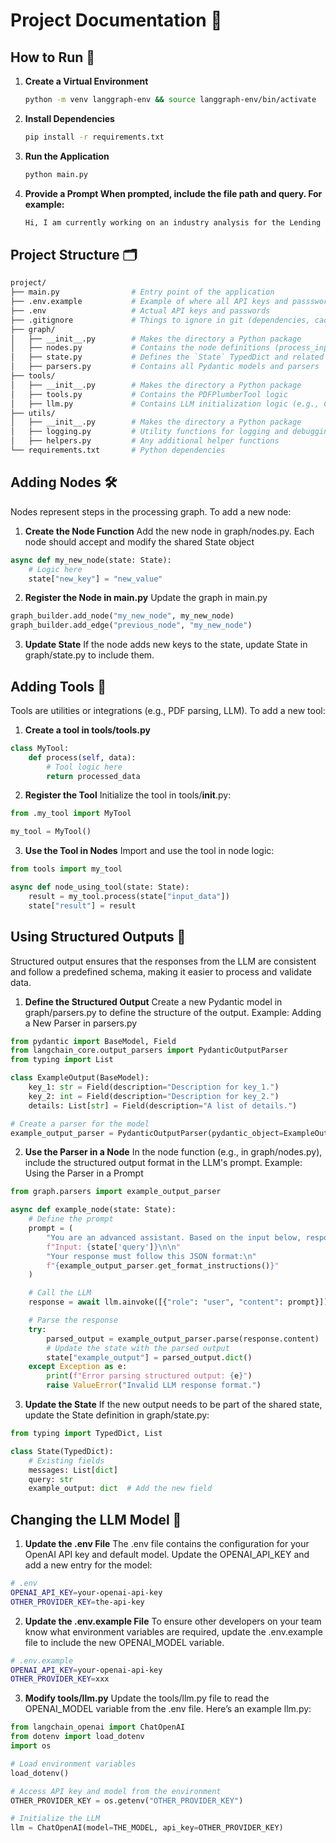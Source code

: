 # Project Documentation 📄

## How to Run 🚀

1. **Create a Virtual Environment**
    ```bash
    python -m venv langgraph-env && source langgraph-env/bin/activate
    ```

2. **Install Dependencies**
    ```bash
    pip install -r requirements.txt
    ```

3. **Run the Application**
    ```bash
    python main.py
    ```

4. **Provide a Prompt When prompted, include the file path and query. For example:**
    ```bash
    Hi, I am currently working on an industry analysis for the Lending industry. Please find the attached relevant report in path data/Source1.pdf . I am trying to give a general overview of both the Global and Indonesia lending market, with a slight tilt towards positive outlook. Can you help? Thanks.
    ```


## Project Structure 🗂️
```bash
project/
├── main.py                # Entry point of the application
├── .env.example           # Example of where all API keys and passswords are (create own .env)
├── .env                   # Actual API keys and passwords
├── .gitignore             # Things to ignore in git (dependencies, caches, etc.)
├── graph/
│   ├── __init__.py        # Makes the directory a Python package
│   ├── nodes.py           # Contains the node definitions (process_input, process_pdf, etc.)
│   ├── state.py           # Defines the `State` TypedDict and related shared structures
│   ├── parsers.py         # Contains all Pydantic models and parsers
├── tools/
│   ├── __init__.py        # Makes the directory a Python package
│   ├── tools.py           # Contains the PDFPlumberTool logic
│   ├── llm.py             # Contains LLM initialization logic (e.g., ChatOpenAI setup)
├── utils/
│   ├── __init__.py        # Makes the directory a Python package
│   ├── logging.py         # Utility functions for logging and debugging
│   ├── helpers.py         # Any additional helper functions
└── requirements.txt       # Python dependencies
```

## Adding Nodes 🛠️
Nodes represent steps in the processing graph. To add a new node:

1. **Create the Node Function**
Add the new node in graph/nodes.py. Each node should accept and modify the shared State object
```python
async def my_new_node(state: State):
    # Logic here
    state["new_key"] = "new_value"
```

2. **Register the Node in main.py**
Update the graph in main.py
```python
graph_builder.add_node("my_new_node", my_new_node)
graph_builder.add_edge("previous_node", "my_new_node")
```

3. **Update State**
If the node adds new keys to the state, update State in graph/state.py to include them.

## Adding Tools 🧰
Tools are utilities or integrations (e.g., PDF parsing, LLM). To add a new tool:
1. **Create a tool in tools/tools.py**
```python
class MyTool:
    def process(self, data):
        # Tool logic here
        return processed_data
```

2. **Register the Tool**
Initialize the tool in tools/__init__.py:
```python
from .my_tool import MyTool

my_tool = MyTool()
```

3. **Use the Tool in Nodes**
Import and use the tool in node logic:
```python
from tools import my_tool

async def node_using_tool(state: State):
    result = my_tool.process(state["input_data"])
    state["result"] = result
```

## Using Structured Outputs 🧰
Structured output ensures that the responses from the LLM are consistent and follow a predefined schema, making it easier to process and validate data.

1. **Define the Structured Output**
Create a new Pydantic model in graph/parsers.py to define the structure of the output. Example: Adding a New Parser in parsers.py
```python
from pydantic import BaseModel, Field
from langchain_core.output_parsers import PydanticOutputParser
from typing import List

class ExampleOutput(BaseModel):
    key_1: str = Field(description="Description for key_1.")
    key_2: int = Field(description="Description for key_2.")
    details: List[str] = Field(description="A list of details.")

# Create a parser for the model
example_output_parser = PydanticOutputParser(pydantic_object=ExampleOutput)
```

2. **Use the Parser in a Node**
In the node function (e.g., in graph/nodes.py), include the structured output format in the LLM's prompt. Example: Using the Parser in a Prompt
```python
from graph.parsers import example_output_parser

async def example_node(state: State):
    # Define the prompt
    prompt = (
        "You are an advanced assistant. Based on the input below, respond with structured data:\n\n"
        f"Input: {state['query']}\n\n"
        "Your response must follow this JSON format:\n"
        f"{example_output_parser.get_format_instructions()}"
    )

    # Call the LLM
    response = await llm.ainvoke([{"role": "user", "content": prompt}])

    # Parse the response
    try:
        parsed_output = example_output_parser.parse(response.content)
        # Update the state with the parsed output
        state["example_output"] = parsed_output.dict()
    except Exception as e:
        print(f"Error parsing structured output: {e}")
        raise ValueError("Invalid LLM response format.")
```

3. **Update the State**
If the new output needs to be part of the shared state, update the State definition in graph/state.py:
```python
from typing import TypedDict, List

class State(TypedDict):
    # Existing fields
    messages: List[dict]
    query: str
    example_output: dict  # Add the new field

```

## Changing the LLM Model 🤖
1. **Update the .env File**
The .env file contains the configuration for your OpenAI API key and default model. Update the OPENAI_API_KEY and add a new entry for the model:
```bash
# .env
OPENAI_API_KEY=your-openai-api-key
OTHER_PROVIDER_KEY=the-api-key
```

2. **Update the .env.example File**
To ensure other developers on your team know what environment variables are required, update the .env.example file to include the new OPENAI_MODEL variable.
```bash
# .env.example
OPENAI_API_KEY=your-openai-api-key
OTHER_PROVIDER_KEY=xxx
```

3. **Modify tools/llm.py**
Update the tools/llm.py file to read the OPENAI_MODEL variable from the .env file. Here’s an example llm.py:
```python
from langchain_openai import ChatOpenAI
from dotenv import load_dotenv
import os

# Load environment variables
load_dotenv()

# Access API key and model from the environment
OTHER_PROVIDER_KEY = os.getenv("OTHER_PROVIDER_KEY")

# Initialize the LLM
llm = ChatOpenAI(model=THE_MODEL, api_key=OTHER_PROVIDER_KEY)
```

